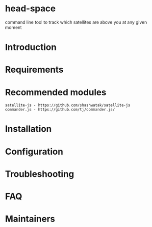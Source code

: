 # head-space

command line tool to track which satellites are above you at any given moment

# Introduction

# Requirements

# Recommended modules

    satellite-js - https://github.com/shashwatak/satellite-js
    commander.js - https://github.com/tj/commander.js/

# Installation

# Configuration

# Troubleshooting

# FAQ

# Maintainers

